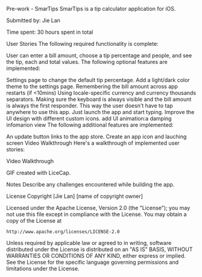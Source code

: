 Pre-work - SmarTips
SmarTips is a tip calculator application for iOS.

Submitted by: Jie Lan

Time spent: 30 hours spent in total

User Stories
The following required functionality is complete:

User can enter a bill amount, choose a tip percentage and people, and see the tip, each and total values.
The following optional features are implemented:

Settings page to change the default tip percentage.
Add a light/dark color theme to the settings page.
Remembering the bill amount across app restarts (if <10mins)
Using locale-specific currency and currency thousands separators.
Making sure the keyboard is always visible and the bill amount is always the first responder. This way the user doesn't have to tap anywhere to use this app. Just launch the app and start typing.
Improve the UI design with different custom icons.
add UI animation:a damping infomarion view
The following additional features are implemented:

An update button links to the app store.
Create an app icon and lauching screen
Video Walkthrough
Here's a walkthrough of implemented user stories:

Video Walkthrough

GIF created with LiceCap.

Notes
Describe any challenges encountered while building the app.

License
Copyright [Jie Lan] [name of copyright owner]

Licensed under the Apache License, Version 2.0 (the "License");
you may not use this file except in compliance with the License.
You may obtain a copy of the License at

    http://www.apache.org/licenses/LICENSE-2.0

Unless required by applicable law or agreed to in writing, software
distributed under the License is distributed on an "AS IS" BASIS,
WITHOUT WARRANTIES OR CONDITIONS OF ANY KIND, either express or implied.
See the License for the specific language governing permissions and
limitations under the License.
